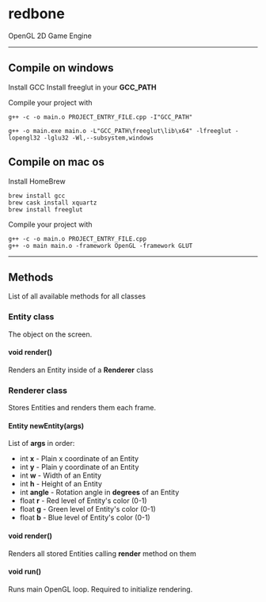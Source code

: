 # redbone
OpenGL 2D Game Engine

---

## Compile on windows
Install GCC
Install freeglut in your **GCC_PATH**

Compile your project with 
```
g++ -c -o main.o PROJECT_ENTRY_FILE.cpp -I"GCC_PATH"

g++ -o main.exe main.o -L"GCC_PATH\freeglut\lib\x64" -lfreeglut -lopengl32 -lglu32 -Wl,--subsystem,windows
```


## Compile on mac os
Install HomeBrew

```
brew install gcc
brew cask install xquartz
brew install freeglut
```

Compile your project with
```
g++ -c -o main.o PROJECT_ENTRY_FILE.cpp
g++ -o main main.o -framework OpenGL -framework GLUT
```

---

## Methods
List of all available methods for all classes


### Entity class
The object on the screen.

#### void render()
Renders an Entity inside of a **Renderer** class


### Renderer class
Stores Entities and renders them each frame.

#### Entity newEntity(args)
List of **args** in order:
- int **x** - Plain x coordinate of an Entity
- int **y** - Plain y coordinate of an Entity
- int **w** - Width of an Entity
- int **h** - Height of an Entity
- int **angle** - Rotation angle in **degrees** of an Entity
- float **r** - Red level of Entity's color (0-1)
- float **g** - Green level of Entity's color (0-1)
- float **b** - Blue level of Entity's color (0-1)

#### void render()
Renders all stored Entities calling **render** method on them

#### void run()
Runs main OpenGL loop. Required to initialize rendering.